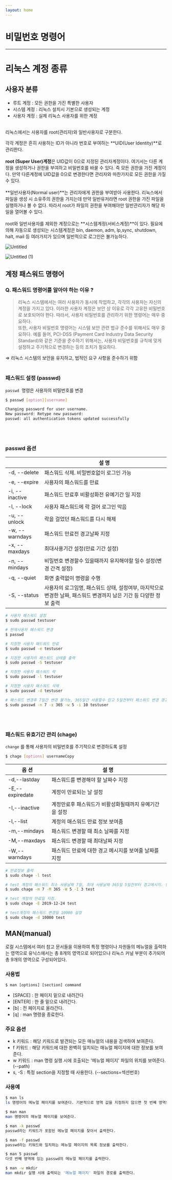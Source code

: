 ```yaml
---
layout: home
---
```


# 비밀번호 명령어 
---

# 리눅스 계정 종류

## **사용자 분류**

- 루트 계정 : 모든 권한을 가진 특별한 사용자
- 시스템 계정 : 리눅스 설치시 기본으로 생성되는 계정
- 사용자 계정 : 실제 리눅스 사용자를 위한 계정
   <br/><br/>

리눅스에서는 사용자를 root(관리자)와 일반사용자로 구분한다.

각각 계정은 흔히 사용하는 ID가 아니라 번호로 부여하는 **UID(User Identity)**로 관리한다.
   <br/><br/>
**root (Super User)계정**은 UID값이 0으로 지정된 관리자계정이다.
여기서는 다른 계정을 생성하거나 권한을 부여하고 비밀번호를 바꿀 수 있다. 즉 모든 권한을 가진 계정이다. 만약 다른계정에 UID값을 0으로 변경한다면 관리자와 마찬가지로 모든 권한을 가질 수 있다.
   <br/><br/>
**일반사용자(Normal user)**는 관리자에게 권한을 부여받아 사용한다.
리눅스에서 파일을 생성 시 소유주의 권한을 가지는데 만약 일반유저라면 root 권한을 가진 파일을 실행하거나 볼 수 없다. 따라서 root가 파일의 권한을 부여해야만 일반관리자가 해당 파일을 열어볼 수 있다.
   <br/><br/>
root와 일반사용자를 제외한 계정으로는 **시스템계정(서비스계정)**이 있다.
필요에 의해 자동으로 생성되는 시스템계정은 bin, daemon, adm, lp,sync, shutdown, halt, mail 등 여러가지가 있으며 일반적으로 로그인은 불가능하다.

![Untitled](https://user-images.githubusercontent.com/127702320/233010129-4fa89929-1317-4a25-ad19-942707926486.png)

![Untitled (1)](https://user-images.githubusercontent.com/127702320/233010123-49a59d56-cd6f-4929-a34f-8fb7415748a0.png)

## 계정 패스워드 명령어

### Q. 패스워드 명령어를 알아야 하는 이유 ?

> 리눅스 시스템에서는 여러 사용자가 동시에 작업하고, 각각의 사용자는 자신의 계정을 가지고 있다. 이러한 사용자 계정은 보안 상 이유로 각각 고유한 비밀번호로 보호되어야 한다. 따라서, 사용자 비밀번호를 관리하기 위한 명령어는 매우 중요하다.   
또한, 사용자 비밀번호 명령어는 시스템 보안 관련 법규 준수를 위해서도 매우 중요하다. 예를 들어, PCI-DSS (Payment Card Industry Data Security Standard)와 같은 기준을 준수하기 위해서는, 사용자 비밀번호를 규칙에 맞게 설정하고 주기적으로 변경하는 등의 조치가 필요하다. 
> 

⇒ 리눅스 시스템의 보안을 유지하고, 법적인 요구 사항을 준수하기 위함 
   <br/><br/>
### **패스워드 설정 (passwd)**

`passwd`  명령은 사용자의 비밀번호를 변경

```bash
$ passwd [option][username] 

Changing password for user username. 
New password: Retype new password:
passwd: all authentication tokens updated successfully
```
   <br/><br/>
### passwd 옵션

|  | 설 명 |
| --- | --- |
| -d, --delete | 패스워드 삭제. 비밀번호없이 로그인 가능 |
| -e, --expire | 사용자의 패스워드를 만료 |
| -i, --inactive | 패스워드 만료후 비활성화전 유예기간 일 지정 |
| -l, --lock | 사용자 패스워드에 락 걸어 로그인 막음 |
| -u, --unlock | 락을 걸었던 패스워드를 다시 해제 |
| -w, --warndays | 패스워드 만료전 경고날짜 지정 |
| -x, --maxdays | 최대사용기간 설정(만료 기간 설정) |
| -n, --mindays | 비밀번호 변경할수 있을때까지 유지해야할 일수 설정(변경 간격 설정) |
| -q, --quiet | 화면 출력없이 명령을 수행 |
| -S, --status | 사용자의 로그임명, 패스워드 상태, 설정여부, 마지막으로 변경한 날짜, 패스워드 변경까지 남은 기간 등 다양한 정보 출력 |

```bash
# 사용자 패스워드 설정
$ sudo passwd testuser

# 현재사용자 패스워드 변경
$ passwd

# 지정한 사용자 패드워드 만료
$ sudo passwd -e testuser

# 지정한 사용자의 패스워드 상태를 출력
$ sudo passwd -S testuser

# 지정한 사용자 패스워드 락
$ sudo passwd -l testuser

# 지정한 사용자 패스워드 삭제
$ sudo passwd -d testuser

# 패스워드 변경후 7일간 변경 불가능, 365일간 사용할수 있고 5일전부터 패스워드 변경 경고. 만료후 10일 유예기간
$ sudo passwd -n 7 -x 365 -w 5 -i 10 testuser
```
   <br/><br/>
### **패스워드 유효기간 관리 (chage)**

`change` 를 통해 사용자의 비밀번호를 주기적으로 변경하도록 설정


```bash
$ chage [options] usernameCopy
```

| 옵 션 | 설 명 |
| --- | --- |
| -d,--lastday | 패스워드를 변경해야 할 날짜수 지정 |
| -E,--expiredate | 계정이 만료되는 날 설정 |
| -I,--inactive | 계정만료후 패스워드가 비활성화될때까지 유예기간을 설정 |
| -l,--list | 계정의 매스워드 만료 정보 보여줌 |
| -m,--mindays | 패스워드 변경할 때 최소 날짜를 지정 |
| -M,--maxdays | 패스워드 변경할 때 최대날짜 지정 |
| -W,--warndays | 패스워드 만료에 대한 경고 메시지를 보여줄 날짜를 지정 |

```bash
# 만료정보 출력
$ sudo chage -l test

# test 계정의 패스워드 최소 사용날짜 7일, 최대 사용날짜 365일 5일전부터 경고메시지. 만료후 3일 유예기간
$ sudo chage -m 7 -M 365 -W 5 -I 3 test

# test 계정의 만료일 지정.
$ sudo chage -E 2019-12-24 test

# test계정의 패스워드 변경일 10000 설정
$ sudo chage -d 10000 test
```

## MAN(manual)

로컬 시스템에서 여러 참고 문서들을 이용하여 특정 명령이나 자원들의 메뉴얼을 출력하는 영역으로 유닉스에서는 총 8개의 영역으로 되어있으나 리눅스 커널 부분이 추가되어 총 9개의 영역으로 구성되어있다.

### 사용법

```
$ man [options] [section] command
```

- [SPACE] : 한 페이지 밑으로 내려간다
- [ENTER] : 한 줄 밑으로 내려간다.
- [b] : 전 페이지로 올라간다.
- [q] : man 명령을 종료한다.

### 주요 옵션

- k 키워드 : 해당 키워드로 발견되는 모든 매뉴얼의 내용을 검색하여 보여준다.
- f 키워드 : 해당 키워드에 대한 완벽히 일치되는 매뉴얼 페이지에 대한 정보를 보여준다.
- w 키워드 : man 명령 실행 시에 호출되는 '메뉴얼 페이지' 파일의 위치를 보여준다.(--path)
- s, -S : 특정 section을 지정할 때 사용한다. (--sections=섹션번호)

### 사용예

```bash
$ man ls
ls 명령어의 메뉴얼 페이지를 보여준다. 기본적으로 영역 값을 지정하지 않으면 첫 번째 영역의 페이지 정보를 출력한다.

$ man man
man 명령어의 매뉴얼 페이지를 보여준다.

$ man -k passwd
passwd라는 키워드가 포함된 메뉴얼 페이지를 찾아서 출력한다.

$ man -f passwd
passwd라는 키워드와 일치하는 메뉴얼 페이지의 목록 정보를 출력한다.

$ man 5 passwd
다섯 번째 영역에 있는 passwd의 메뉴얼 페이지를 출력한다.

$ man -w mkdir
man mkdir 실행 시에 출력되는 '메뉴얼 페이지' 파일의 경로를 출력한다.
```